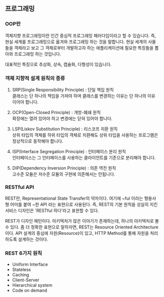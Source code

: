 ## 프로그래밍

### OOP란

객체지향 프로그래밍이란 인간 중심적 프로그래밍 패러다임이라고 할 수 있습니다. 즉, 현실 세계를 프로그래밍으로 옮겨와 프로그래밍 하는 것을 말합니다. 현실 세계의 사물들을 객체라고 보고 그 객체로부터 개발하고자 하는 애플리케이션에 필요한 특징들을 뽑아와 프로그래밍 하는 것입니다.

대표적인 특징으로 추상화, 상속, 캡슐화, 다형성이 있습니다.

### 객체 지향적 설계 원칙의 종류

1. SRP(Single Responsibility Principle) : 단일 책임 원칙  
  클래스는 단 하나의 책임을 가져야 하며 클래스를 변경하는 이유는 단 하나의 이유이어야 합니다.

2. OCP(Open-Closed Principle) : 개방-폐쇄 원칙  
확장에는 열려 있어야 하고 변경에는 닫혀 있어야 합니다.

3. LSP(Liskov Substitution Principle) : 리스코프 치환 원칙  
상위 타입의 객체를 하위 타입의 객체로 치환해도 상위 타입을 사용하는 프로그램은 정상적으로 동작해야 합니다.

4. ISP(Interface Segregation Principle) : 인터페이스 분리 원칙  
인터페이스는 그 인터페이스를 사용하는 클라이언트를 기준으로 분리해야 합니다.

5. DIP(Dependency Inversion Principle) : 의존 역전 원칙  
고수준 모듈은 저수준 모듈의 구현에 의존해서는 안됩니다. 


### RESTful API

REST란, Representational State Transfer의 약자이다. 여기에 ~ful 이라는 형용사형 어미를 붙여 ~한 API 라는 표현으로 사용된다. 즉, REST의 기본 원칙을 성실히 지킨 서비스 디자인은 'RESTful 하다'라고 표현할 수 있다.

REST가 디자인 패턴이다. 아키텍처가 많은 이야기가 존재하는데, 하나의 아키텍처로 볼 수 있다. 좀 더 정확한 표현으로 말하자면, REST는 Resource Oriented Architecture 이다. API 설계의 중심에 자원(Resource)이 있고, HTTP Method를 통해 자원을 처리하도록 설계하는 것이다.


### REST 6가지 원칙
- Uniform Interface
- Stateless
- Caching
- Client-Server
- Hierarchical system
- Code on demand

